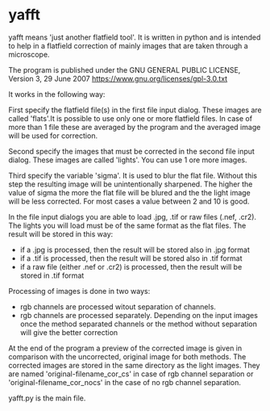 # yafft
yafft means 'just another flatfield tool'. It is written in python and is intended to help in a flatfield correction of mainly images that are taken through a microscope. 

The program is published under the
GNU GENERAL PUBLIC LICENSE, Version 3, 29 June 2007
https://www.gnu.org/licenses/gpl-3.0.txt

It works in the following way:

First specify the flatfield file(s) in the first file input dialog. These images are called 'flats'.It is possible to use only one or more flatfield files.
In case of more than 1 file these are averaged by the program and the averaged image will be used for correction.

Second specify the images that must be corrected in the second file input dialog. These images are called 'lights'. You can use 1 ore more images.

Third specify the variable 'sigma'. It is used to blur the flat file. Without this step the resulting image will be unintentionally sharpened.
The higher the value of sigma the more the flat file will be blured and the the light image will be less corrected. For most cases a value between 2 and 10 is good.

In the file input dialogs you are able to load .jpg, .tif or raw files (.nef, .cr2). The lights you will load must be of the same format as the flat files. The result will be stored in this way:
- if a .jpg is processed, then the result will be stored also in .jpg format
- if a .tif is processed, then the result will be stored also in .tif format
- if a raw file (either .nef or .cr2) is processed, then the result will be stored in .tif format

Processing of images is done in two ways:
- rgb channels are processed witout separation of channels.
- rgb channels are processed separately.
Depending on the input images once the method separated channels or the method without separation will give the better correction

At the end of the program a preview of the corrected image is given in comparison with the uncorrected, original image for both methods.
The corrected images are stored in the same directory as the light images. They are named 'original-filename_cor_cs' in case of rgb channel separation or
'original-filename_cor_nocs' in the case of no rgb channel separation.

yafft.py is the main file.
